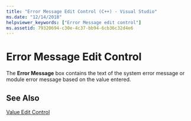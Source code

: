 ```yaml
---
title: "Error Message Edit Control (C++) - Visual Studio"
ms.date: "12/14/2018"
helpviewer_keywords: ["Error Message edit control"]
ms.assetid: 79320694-c30e-4c37-bb94-6cb36c32d4e6
---
```

# Error Message Edit Control

The **Error Message** box contains the text of the system error message or module error message based on the value entered.

## See Also

[Value Edit Control](value-edit-control.md)